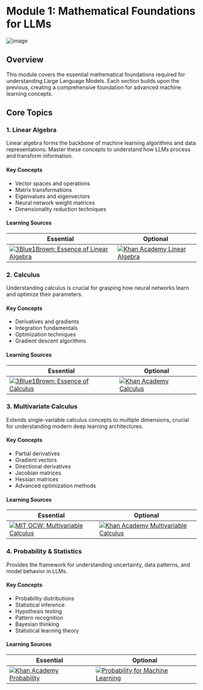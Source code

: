 # Module 1: Mathematical Foundations for LLMs

![image](https://github.com/user-attachments/assets/78859509-331c-40ae-b0ea-64c0029385b7)

## Overview
This module covers the essential mathematical foundations required for understanding Large Language Models. Each section builds upon the previous, creating a comprehensive foundation for advanced machine learning concepts.

## Core Topics

### 1. Linear Algebra

Linear algebra forms the backbone of machine learning algorithms and data representations. Master these concepts to understand how LLMs process and transform information.

#### Key Concepts
- Vector spaces and operations
- Matrix transformations
- Eigenvalues and eigenvectors
- Neural network weight matrices
- Dimensionality reduction techniques

#### Learning Sources

| Essential | Optional |
|-----------|----------|
| [![3Blue1Brown: Essence of Linear Algebra](https://badgen.net/badge/Video/Essence%20of%20Linear%20Algebra/blue)](https://www.youtube.com/watch?v=fNk_zzaMoSs&list=PLZHQObOWTQDPD3MizzM2xVFitgF8hE_ab) | [![Khan Academy Linear Algebra](https://badgen.net/badge/Course/Linear%20Algebra/green)](https://www.khanacademy.org/math/linear-algebra) |

### 2. Calculus

Understanding calculus is crucial for grasping how neural networks learn and optimize their parameters.

#### Key Concepts
- Derivatives and gradients
- Integration fundamentals
- Optimization techniques
- Gradient descent algorithms

#### Learning Sources

| Essential | Optional |
|-----------|----------|
| [![3Blue1Brown: Essence of Calculus](https://badgen.net/badge/Video/Essence%20of%20Calculus/blue)](https://www.youtube.com/playlist?list=PLZHQObOWTQDMsr9K-rj53DwVRMYO3t5Yr) | [![Khan Academy Calculus](https://badgen.net/badge/Course/Calculus/green)](https://www.khanacademy.org/math/calculus-1) |

### 3. Multivariate Calculus

Extends single-variable calculus concepts to multiple dimensions, crucial for understanding modern deep learning architectures.

#### Key Concepts
- Partial derivatives
- Gradient vectors
- Directional derivatives
- Jacobian matrices
- Hessian matrices
- Advanced optimization methods

#### Learning Sources

| Essential | Optional |
|-----------|----------|
| [![MIT OCW: Multivariable Calculus](https://badgen.net/badge/Course/Multivariable%20Calculus/orange)](https://ocw.mit.edu/courses/mathematics/18-02sc-multivariable-calculus-fall-2010/) | [![Khan Academy Multivariable Calculus](https://badgen.net/badge/Course/Multivariable%20Calculus/green)](https://www.khanacademy.org/math/multivariable-calculus) |

### 4. Probability & Statistics

Provides the framework for understanding uncertainty, data patterns, and model behavior in LLMs.

#### Key Concepts
- Probability distributions
- Statistical inference
- Hypothesis testing
- Pattern recognition
- Bayesian thinking
- Statistical learning theory

#### Learning Sources

| Essential | Optional |
|-----------|----------|
| [![Khan Academy Probability](https://badgen.net/badge/Course/Probability%20%26%20Statistics/green)](https://www.khanacademy.org/math/statistics-probability) | [![Probability for Machine Learning](https://badgen.net/badge/Book/Probability%20for%20ML/purple)](https://probml.github.io/pml-book/) |
